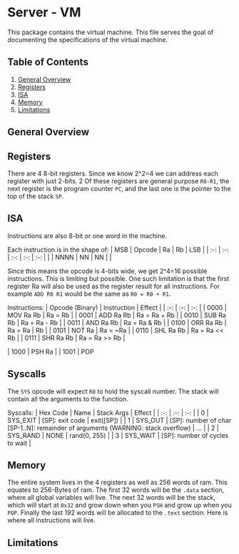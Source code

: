 # Server - VM

This package contains the virtual machine. This file serves the goal of
documenting the specifications of the virtual machine.

## Table of Contents

1. [General Overview](#general-overview)
2. [Registers](#registers)
3. [ISA](#isa)
4. [Memory](#memory)
5. [Limitations](#limitations)

## General Overview

## Registers

There are 4 8-bit registers. Since we know 2^2=4 we can address each register
with just 2-bits. 2 Of these registers are general purpose `R0-R1`, the next
register is the program counter `PC`, and the last one is the pointer to the
top of the stack `SP`.

## ISA

Instructions are also 8-bit or one word in the machine.

Each instruction is in the shape of:
| MSB | Opcode | Ra | Rb | LSB |
| :-: | :-: | :-: | :-: | :-: |
| | NNNN | NN | NN | |

Since this means the opcode is 4-bits wide, we get 2^4=16 possible
instructions. This is limiting but possible. One such limitation is that the
first register Ra will also be used as the register result for all
instructions. For example `ADD R0 R1` would be the same as `R0 = R0 + R1`.

Instructions:
| Opcode (Binary) | Instruction | Effect |
| :-: | :-: | :-: |
| 0000 | MOV Ra Rb | Ra = Rb |
| 0001 | ADD Ra Rb | Ra = Ra + Rb |
| 0010 | SUB Ra Rb | Ra = Ra - Rb |
| 0011 | AND Ra Rb | Ra = Ra & Rb |
| 0100 | ORR Ra Rb | Ra = Ra \| Rb |
| 0101 | NOT Ra | Ra = ~Ra |
| 0110 | SHL Ra Rb | Ra = Ra << Rb |
| 0111 | SHR Ra Rb | Ra = Ra >> Rb |

| 1000 | PSH Ra |
| 1001 | POP

## Syscalls

The `SYS` opcode will expect `R0` to hold the syscall number. The stack will
contain all the arguments to the function.

Syscalls:
| Hex Code | Name | Stack Args | Effect |
| :-: | :-: | :-: |
| 0 | SYS_EXIT | \[SP\]: exit code | exit(\[SP\]) |
| 1 | SYS_OUT | \[SP\]: number of char <br> \[SP-1..N\]: remainder of arguments (WARNING: stack overflow) | ... |
| 2 | SYS_RAND | NONE | rand(0, 255) |
| 3 | SYS_WAIT | \[SP\]: number of cycles to wait |

## Memory

The entire system lives in the 4 registers as well as 256 words of ram. This
equates to 256-Bytes of ram. The first 32 words will be the `.data` section,
where all global variables will live. The next 32 words will be the stack,
which will start at `0x32` and grow down when you `PSH` and grow up when you
`POP`. Finally the last 192 words will be allocated to the `.text` section.
Here is where all instructions will live.

## Limitations
